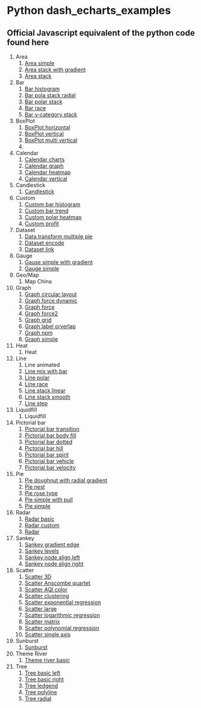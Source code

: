 # Python dash_echarts_examples

## Official Javascript equivalent of the python code found here
1. Area
    1. [Area simple](https://echarts.apache.org/examples/en/editor.html?c=area-simple)
    2. [Area stack with gradient](https://echarts.apache.org/examples/en/editor.html?c=area-stack-gradient)
    3. [Area stack](https://echarts.apache.org/examples/en/editor.html?c=area-stack)
2. Bar
    1. [Bar histogram](https://echarts.apache.org/examples/en/editor.html?c=bar-histogram)
    2. [Bar pola stack radial](https://echarts.apache.org/examples/en/editor.html?c=bar-polar-stack-radial)
    3. [Bar polar stack](https://echarts.apache.org/examples/en/editor.html?c=bar-polar-stack
)
    4. [Bar race](https://echarts.apache.org/examples/en/editor.html?c=bar-race)
    5. [Bar y-category stack](https://echarts.apache.org/examples/en/editor.html?c=bar-y-category-stack)
3. BoxPlot
    1. [BoxPlot horizontal](https://echarts.apache.org/examples/en/editor.html?c=boxplot-light-velocity2)
    2. [BoxPlot vertical](https://echarts.apache.org/examples/en/editor.html?c=boxplot-light-velocity)
    3. [BoxPlot multi vertical](https://echarts.apache.org/examples/en/editor.html?c=boxplot-multi)
    4. 
4. Calendar
    1. [Calendar charts](https://echarts.apache.org/examples/en/editor.html?c=calendar-charts)
    2. [Calendar graph](https://echarts.apache.org/examples/en/editor.html?c=calendar-graph)
    3. [Calendar heatmap](https://echarts.apache.org/examples/en/editor.html?c=calendar-heatmap)
    4. [Calendar vertical](https://echarts.apache.org/examples/en/editor.html?c=calendar-vertical)
5. Candlestick
    1. [Candlestick](https://echarts.apache.org/examples/en/editor.html?c=candlestick-sh)
6. Custom
    1. [Custom bar histogram](https://echarts.apache.org/examples/en/editor.html?c=bar-histogram)
    2. [Custom bar trend](https://echarts.apache.org/examples/en/editor.html?c=custom-bar-trend)
    3. [Custom polar heatmap](https://echarts.apache.org/examples/en/editor.html?c=custom-polar-heatmap)
    4. [Custom profit](https://echarts.apache.org/examples/en/editor.html?c=custom-profit)
7. Dataset
    1. [Data transform multiple pie](https://echarts.apache.org/examples/en/editor.html?c=data-transform-multiple-pie)
    2. [Dataset encode](https://echarts.apache.org/examples/en/editor.html?c=dataset-encode0)
    3. [Dataset link](https://echarts.apache.org/examples/en/editor.html?c=dataset-link)
8. Gauge
    1. [Gause simple with gradient](https://echarts.apache.org/examples/en/editor.html?c=gauge-simple)
    2. [Gauge simple](https://echarts.apache.org/examples/en/editor.html?c=gauge-simple)
9. Geo/Map
    1. Map China
10. Graph
    1. [Graph circular layout](https://echarts.apache.org/examples/en/editor.html?c=graph-circular-layout)
    2. [Graph force dynamic](https://echarts.apache.org/examples/en/editor.html?c=graph-force-dynamic)
    3. [Graph force](https://echarts.apache.org/examples/en/editor.html?c=graph-force)
    4. [Graph force2](https://echarts.apache.org/examples/en/editor.html?c=graph-force2)
    5. [Graph grid](https://echarts.apache.org/examples/en/editor.html?c=graph-grid)
    6. [Graph label orverlap](https://echarts.apache.org/examples/en/editor.html?c=graph-label-overlap)
    7. [Graph npm](https://echarts.apache.org/examples/en/editor.html?c=graph-npm)
    8. [Graph simple](https://echarts.apache.org/examples/en/editor.html?c=graph-simple)
11. Heat
    1. Heat
12. Line
    1. Line animated
    2. [Line mix with bar](https://echarts.apache.org/examples/en/editor.html?c=mix-line-bar)
    3. [Line polar](https://echarts.apache.org/examples/en/editor.html?c=line-polar2)
    4. [Line race](https://echarts.apache.org/examples/en/editor.html?c=line-race)
    5. [Line stack linear](https://echarts.apache.org/examples/en/editor.html?c=line-stack)
    6. [Line stack smooth](https://echarts.apache.org/examples/en/editor.html?c=line-stack)
    7. [Line step](https://echarts.apache.org/examples/en/editor.html?c=line-step)
13. Liquidfill
    1. Liquidfill
15. Pictorial bar
    1. [Pictorial bar transition](https://echarts.apache.org/examples/en/editor.html?c=pictorialBar-bar-transition)
    2. [Pictorial bar body fill](https://echarts.apache.org/examples/en/editor.html?c=pictorialBar-body-fill)
    3. [Pictorial bar dotted](https://echarts.apache.org/examples/en/editor.html?c=pictorialBar-dotted)
    4. [Pictorial bar hill](https://echarts.apache.org/examples/en/editor.html?c=pictorialBar-hill)
    5. [Pictorial bar spirit](https://echarts.apache.org/examples/en/editor.html?c=pictorialBar-spirit)
    6. [Pictorial bar vehicle](https://echarts.apache.org/examples/en/editor.html?c=pictorialBar-vehicle)
    7. [Pictorial bar velocity](https://echarts.apache.org/examples/en/editor.html?c=pictorialBar-velocity)
16. Pie
    1. [Pie doughnut with radial gradient](https://echarts.apache.org/examples/en/editor.html?c=pie-doughnut)
    2. [Pie nest](https://echarts.apache.org/examples/en/editor.html?c=pie-nest)
    3. [Pie rose type](https://echarts.apache.org/examples/en/editor.html?c=pie-roseType)
    4. [Pie simple with pull](https://echarts.apache.org/examples/en/editor.html?c=pie-simple)
    5. [Pie simple](https://echarts.apache.org/examples/en/editor.html?c=pie-simple)
18. Radar
    1. [Radar basic](https://echarts.apache.org/examples/en/editor.html?c=radar)
    2. [Radar custom](https://echarts.apache.org/examples/en/editor.html?c=radar-custom)
    3. [Radar](https://echarts.apache.org/examples/en/editor.html?c=radar2)
20. Sankey
    1. [Sankey gradient edge](https://echarts.apache.org/examples/en/editor.html?c=sankey-energy)
    2. [Sankey levels](https://echarts.apache.org/examples/en/editor.html?c=sankey-levels)
    3. [Sankey node align left](https://echarts.apache.org/examples/en/editor.html?c=sankey-nodeAlign-right)
    4. [Sankey node align right](https://echarts.apache.org/examples/en/editor.html?c=sankey-nodeAlign-left)
22. Scatter
    1. [Scatter 3D](https://echarts.apache.org/examples/en/editor.html?c=scatter3D-dataset&gl=1)
    2. [Scatter Anscombe quartet](https://echarts.apache.org/examples/en/editor.html?c=scatter-anscombe-quartet)
    3. [Scatter AQI color](https://echarts.apache.org/examples/en/editor.html?c=scatter-aqi-color)
    4. [Scatter clustering](https://echarts.apache.org/examples/en/editor.html?c=scatter-clustering)
    5. [Scatter exponential regression](https://echarts.apache.org/examples/en/editor.html?c=scatter-exponential-regression)
    6. [Scatter large](https://echarts.apache.org/examples/en/editor.html?c=scatter-large)
    7. [Scatter logarithmic regression](https://echarts.apache.org/examples/en/editor.html?c=scatter-logarithmic-regression)
    8. [Scatter matrix](https://echarts.apache.org/examples/en/editor.html?c=scatter-matrix)
    9. [Scatter polynomial regression](https://echarts.apache.org/examples/en/editor.html?c=scatter-polynomial-regression)
    10. [Scatter single axis](https://echarts.apache.org/examples/en/editor.html?c=scatter-single-axis)
24. Sunburst
    1. [Sunburst](https://echarts.apache.org/examples/en/editor.html?c=sunburst-borderRadius)
26. Theme River
    1. [Theme river basic](https://echarts.apache.org/examples/en/editor.html?c=themeRiver-basic)
28. Tree
    1. [Tree basic left](https://echarts.apache.org/examples/en/editor.html?c=tree-basic-left)
    2. [Tree basic right](https://echarts.apache.org/examples/en/editor.html?c=tree-basic)
    3. [Tree ledgend](https://echarts.apache.org/examples/en/editor.html?c=tree-legend)
    4. [Tree polyline](https://echarts.apache.org/examples/en/editor.html?c=tree-polyline)
    5. [Tree radial](https://echarts.apache.org/examples/en/editor.html?c=tree-radial)
    
